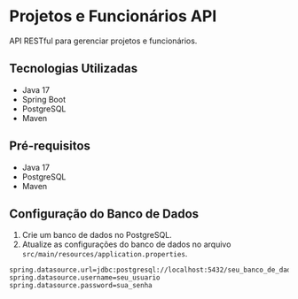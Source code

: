 # Projetos e Funcionários API

API RESTful para gerenciar projetos e funcionários.

## Tecnologias Utilizadas

- Java 17
- Spring Boot
- PostgreSQL
- Maven

## Pré-requisitos

- Java 17
- PostgreSQL
- Maven

## Configuração do Banco de Dados

1. Crie um banco de dados no PostgreSQL.
2. Atualize as configurações do banco de dados no arquivo `src/main/resources/application.properties`.

```properties
spring.datasource.url=jdbc:postgresql://localhost:5432/seu_banco_de_dados
spring.datasource.username=seu_usuario
spring.datasource.password=sua_senha

